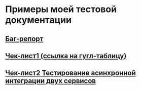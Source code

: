 # Примеры моей тестовой документации

## [Баг-репорт](bug-report_HEA-001)

## [Чек-лист1 (ссылка на гугл-таблицу)](https://docs.google.com/spreadsheets/d/1TNomfBoHHB1GjZFTTDeu9zYclABSIp-mjkO4UyyOlcs/edit?usp=sharing)

## [Чек-лист2 Тестирование асинхронной интеграции двух сервисов](check-list_async_int)

